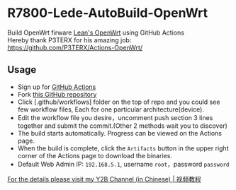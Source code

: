 # R7800-Lede-AutoBuild-OpenWrt

Build OpenWrt firware [Lean's OpenWrt](https://github.com/coolsnowwolf/lede) using GitHub Actions  
Hereby thank P3TERX for his amazing job: https://github.com/P3TERX/Actions-OpenWrt/

## Usage

- Sign up for [GitHub Actions](https://github.com/features/actions/signup)
- Fork [this GitHub repository](https://github.com/esirplayground/AutoBuild-OpenWrt)
- Click [.github/workflows] folder on the top of repo and you could see few workflow files, Each for one particular architecture(device).
- Edit the workflow file you desire，uncomment push section 3 lines together and submit the commit.(Other 2 methods wait you to discover)
- The build starts automatically. Progress can be viewed on the Actions page.
- When the build is complete, click the `Artifacts` button in the upper right corner of the Actions page to download the binaries.
- Default Web Admin IP: `192.168.5.1`, username `root`，password `password`

[For the details please visit my Y2B Channel (in Chinese) | 视频教程](https://www.youtube.com/c/esirplayground)
